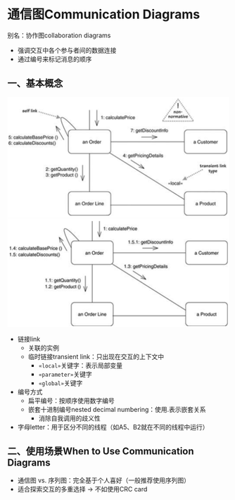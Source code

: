 # 通信图Communication Diagrams

别名：协作图collaboration diagrams

* 强调交互中各个参与者间的数据连接
* 通过编号来标记消息的顺序

## 一、基本概念

<img src="./images/12-通信图-扁平编号.png" alt="通信图-扁平编号" style="zoom:50%;" />

<img src="./images/12-通信图-嵌套编号.png" alt="通信图-嵌套编号" style="zoom:50%;" />

* 链接link
  * 关联的实例
  * 临时链接transient link：只出现在交互的上下文中
    * `«local»`关键字：表示局部变量
    * `«parameter»`关键字
    * `«global»`关键字
* 编号方式
  * 扁平编号：按顺序使用数字编号
  * 嵌套十进制编号nested decimal numbering：使用.表示嵌套关系
    * 消除自我调用的歧义性
* 字母letter：用于区分不同的线程（如A5、B2就在不同的线程中运行）



## 二、使用场景When to Use Communication Diagrams

* 通信图 vs. 序列图：完全基于个人喜好（一般推荐使用序列图）
* 适合探索交互的多重选择 -> 不如使用CRC card

